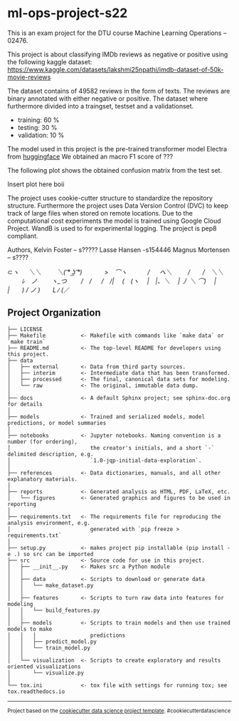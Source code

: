 ml-ops-project-s22
==============================

This is an exam project for the DTU course Machine Learning Operations – 02476.

This project is about classifying IMDb reviews as negative or positive using the following kaggle dataset: https://www.kaggle.com/datasets/lakshmi25npathi/imdb-dataset-of-50k-movie-reviews

The dataset contains of 49582 reviews in the form of texts. The reviews are binary annotated with either negative or positive. The dataset where furthermore divided into a traingset, testset and a validationset.

- training: 60 % 
- testing: 30 % 
- validation: 10 % 

The model used in this project is the pre-trained transformer model Electra from <a href="https://huggingface.co/docs/transformers/model_doc/electra">huggingface</a>
We obtained an macro F1 score of ???

The following plot shows the obtained confusion matrix from the test set.

Insert plot here boii

The project uses cookie-cutter structure to standardize the repository structure. Furthermore the project uses Data Version Control (DVC) to keep track of large files when stored on remote locations. Due to the computational cost experiments the model is trained using Google Cloud Project. WandB is used to for experimental logging. The project is pep8 compliant.

Authors, 
Kelvin Foster – s?????
Lasse Hansen  -s154446
Magnus Mortensen – s????


⊂_ヽ
　 ＼＼
　　 ＼( ͡° ͜ʖ ͡°)
　　　 >　⌒ヽ
　　　/ 　 へ＼
　　 /　　/　＼＼
　　 ﾚ　ノ　　 ヽ_つ
　　/　/
　 /　/|
　(　(ヽ
　|　|、＼
　| 丿 ＼ ⌒)
　| |　　) /
ノ )　　Lﾉ
(_／

Project Organization
------------

    ├── LICENSE
    ├── Makefile           <- Makefile with commands like `make data` or `make train`
    ├── README.md          <- The top-level README for developers using this project.
    ├── data
    │   ├── external       <- Data from third party sources.
    │   ├── interim        <- Intermediate data that has been transformed.
    │   ├── processed      <- The final, canonical data sets for modeling.
    │   └── raw            <- The original, immutable data dump.
    │
    ├── docs               <- A default Sphinx project; see sphinx-doc.org for details
    │
    ├── models             <- Trained and serialized models, model predictions, or model summaries
    │
    ├── notebooks          <- Jupyter notebooks. Naming convention is a number (for ordering),
    │                         the creator's initials, and a short `-` delimited description, e.g.
    │                         `1.0-jqp-initial-data-exploration`.
    │
    ├── references         <- Data dictionaries, manuals, and all other explanatory materials.
    │
    ├── reports            <- Generated analysis as HTML, PDF, LaTeX, etc.
    │   └── figures        <- Generated graphics and figures to be used in reporting
    │
    ├── requirements.txt   <- The requirements file for reproducing the analysis environment, e.g.
    │                         generated with `pip freeze > requirements.txt`
    │
    ├── setup.py           <- makes project pip installable (pip install -e .) so src can be imported
    ├── src                <- Source code for use in this project.
    │   ├── __init__.py    <- Makes src a Python module
    │   │
    │   ├── data           <- Scripts to download or generate data
    │   │   └── make_dataset.py
    │   │
    │   ├── features       <- Scripts to turn raw data into features for modeling
    │   │   └── build_features.py
    │   │
    │   ├── models         <- Scripts to train models and then use trained models to make
    │   │   │                 predictions
    │   │   ├── predict_model.py
    │   │   └── train_model.py
    │   │
    │   └── visualization  <- Scripts to create exploratory and results oriented visualizations
    │       └── visualize.py
    │
    └── tox.ini            <- tox file with settings for running tox; see tox.readthedocs.io


--------

<p><small>Project based on the <a target="_blank" href="https://drivendata.github.io/cookiecutter-data-science/">cookiecutter data science project template</a>. #cookiecutterdatascience</small></p>
